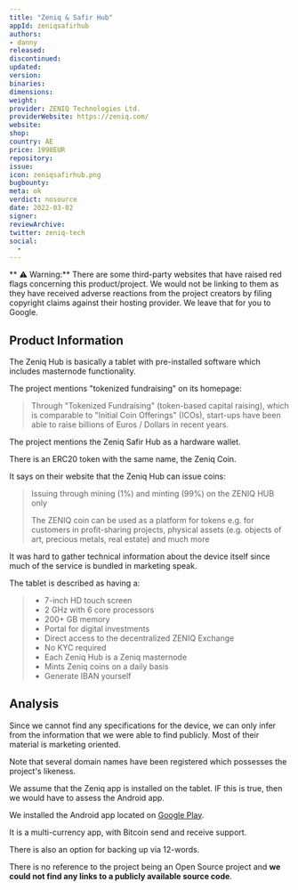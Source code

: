 ```yaml
---
title: "Zeniq & Safir Hub"
appId: zeniqsafirhub
authors:
- danny
released:
discontinued: 
updated:
version:
binaries:
dimensions:   
weight:
provider: ZENIQ Technologies Ltd. 
providerWebsite: https://zeniq.com/
website:
shop: 
country: AE
price: 1998EUR
repository:
issue:
icon: zeniqsafirhub.png
bugbounty:
meta: ok
verdict: nosource 
date: 2022-03-02
signer:
reviewArchive:
twitter: zeniq-tech
social: 
  -
---
```



** ⚠️ Warning:** There are some third-party websites that have raised red flags concerning this product/project. We would not be linking to them as they have received adverse reactions from the project creators by filing copyright claims against their hosting provider. We leave that for you to Google.

## Product Information 

The Zeniq Hub is basically a tablet with pre-installed software which includes masternode functionality. 

The project mentions "tokenized fundraising" on its homepage:

> Through "Tokenized Fundraising" (token-based capital raising), which is comparable to "Initial Coin Offerings" (ICOs), start-ups have been able to raise billions of Euros / Dollars in recent years.

The project mentions the Zeniq Safir Hub as a hardware wallet.

There is an ERC20 token with the same name, the Zeniq Coin. 

It says on their website that the Zeniq Hub can issue coins:

> Issuing through mining (1%) and minting (99%) on the ZENIQ HUB only
>
> The ZENIQ coin can be used as a platform for tokens e.g. for customers in profit-sharing projects, physical assets (e.g. objects of art, precious metals, real estate) and much more

It was hard to gather technical information about the device itself since much of the service is bundled in marketing speak. 

The tablet is described as having a: 

> - 7-inch HD touch screen
> - 2 GHz with 6 core processors
> - 200+ GB memory
> - Portal for digital investments
> - Direct access to the decentralized ZENIQ Exchange
> - No KYC required
> - Each Zeniq Hub is a Zeniq masternode
> - Mints Zeniq coins on a daily basis
> - Generate IBAN yourself

## Analysis 

Since we cannot find any specifications for the device, we can only infer from the information that we were able to find publicly. Most of their material is marketing oriented. 

Note that several domain names have been registered which possesses the project's likeness.

We assume that the Zeniq app is installed on the tablet. IF this is true, then we would have to assess the Android app. 

We installed the Android app located on [Google Play](https://play.google.com/store/apps/details?id=com.zeniq.wallet).

It is a multi-currency app, with Bitcoin send and receive support. 

There is also an option for backing up via 12-words. 

There is no reference to the project being an Open Source project and **we could not find any links to a publicly available source code**.



